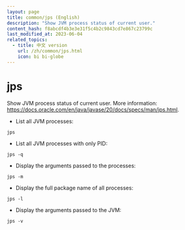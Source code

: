 ```yaml
---
layout: page
title: common/jps (English)
description: "Show JVM process status of current user."
content_hash: f8abcdf4b3e3e31f5c4b2c9843cd7e867c23799c
last_modified_at: 2023-06-04
related_topics:
  - title: 中文 version
    url: /zh/common/jps.html
    icon: bi bi-globe
---
```

# jps

Show JVM process status of current user.
More information: <https://docs.oracle.com/en/java/javase/20/docs/specs/man/jps.html>.

- List all JVM processes:

`jps`

- List all JVM processes with only PID:

`jps -q`

- Display the arguments passed to the processes:

`jps -m`

- Display the full package name of all processes:

`jps -l`

- Display the arguments passed to the JVM:

`jps -v`
